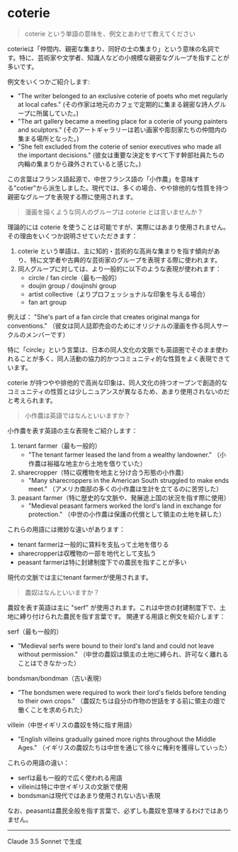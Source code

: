# coterie

> coterie という単語の意味を、例文とあわせて教えてください

coterieは「仲間内、親密な集まり、同好の士の集まり」という意味の名詞です。特に、芸術家や文学者、知識人などの小規模な親密なグループを指すことが多いです。

例文をいくつかご紹介します:

 * "The writer belonged to an exclusive coterie of poets who met regularly at local cafes." (その作家は地元のカフェで定期的に集まる親密な詩人グループに所属していた。)
 * "The art gallery became a meeting place for a coterie of young painters and sculptors." (そのアートギャラリーは若い画家や彫刻家たちの仲間内の集まる場所となった。)
 * "She felt excluded from the coterie of senior executives who made all the important decisions." (彼女は重要な決定をすべて下す幹部社員たちの内輪の集まりから疎外されていると感じた。)

この言葉はフランス語起源で、中世フランス語の「小作農」を意味する"cotier"から派生しました。現代では、多くの場合、やや排他的な性質を持つ親密なグループを表現する際に使用されます。

> 漫画を描くような同人のグループは coterie とは言いませんか？

理論的には coterie を使うことは可能ですが、実際にはあまり使用されません。その理由をいくつか説明させていただきます：

1. coterie という単語は、主に知的・芸術的な高尚な集まりを指す傾向があり、特に文学者や古典的な芸術家のグループを表現する際に使われます。
2. 同人グループに対しては、より一般的に以下のような表現が使われます：
   - circle / fan circle（最も一般的）
   - doujin group / doujinshi group
   - artist collective（よりプロフェッショナルな印象を与える場合）
   - fan art group

例えば：
"She's part of a fan circle that creates original manga for conventions."
（彼女は同人誌即売会のためにオリジナルの漫画を作る同人サークルのメンバーです）

特に「circle」という言葉は、日本の同人文化の文脈でも英語圏でそのまま使われることが多く、同人活動の協力的かつコミュニティ的な性質をよく表現できています。

coterie が持つやや排他的で高尚な印象は、同人文化の持つオープンで創造的なコミュニティの性質とは少しニュアンスが異なるため、あまり使用されないのだと考えられます。

> 小作農は英語ではなんといいますか？

小作農を表す英語の主な表現をご紹介します：

1. tenant farmer（最も一般的）
   - "The tenant farmer leased the land from a wealthy landowner."
（小作農は裕福な地主から土地を借りていた）
2. sharecropper（特に収穫物を地主と分け合う形態の小作農）
   - "Many sharecroppers in the American South struggled to make ends meet."
（アメリカ南部の多くの小作農は生計を立てるのに苦労した）
3. peasant farmer（特に歴史的な文脈や、発展途上国の状況を指す際に使用）
   - "Medieval peasant farmers worked the lord's land in exchange for protection."
（中世の小作農は保護の代償として領主の土地を耕した）

これらの用語には微妙な違いがあります：
- tenant farmerは一般的に賃料を支払って土地を借りる
- sharecropperは収穫物の一部を地代として支払う
- peasant farmerは特に封建制度下での農民を指すことが多い

現代の文脈では主にtenant farmerが使用されます。

> 農奴はなんといいますか？

農奴を表す英語は主に "serf" が使用されます。これは中世の封建制度下で、土地に縛り付けられた農民を指す言葉です。
関連する用語と例文を紹介します：

serf（最も一般的）

 * "Medieval serfs were bound to their lord's land and could not leave without permission."
（中世の農奴は領主の土地に縛られ、許可なく離れることはできなかった）

bondsman/bondman（古い表現）

 * "The bondsmen were required to work their lord's fields before tending to their own crops."
（農奴たちは自分の作物の世話をする前に領主の畑で働くことを求められた）

villein（中世イギリスの農奴を特に指す用語）

 * "English villeins gradually gained more rights throughout the Middle Ages."
（イギリスの農奴たちは中世を通じて徐々に権利を獲得していった）

これらの用語の違い：

 * serfは最も一般的で広く使われる用語
 * villeinは特に中世イギリスの文脈で使用
 * bondsmanは現代ではあまり使用されない古い表現

なお、peasantは農民全般を指す言葉で、必ずしも農奴を意味するわけではありません。

---
Claude 3.5 Sonnet で生成
